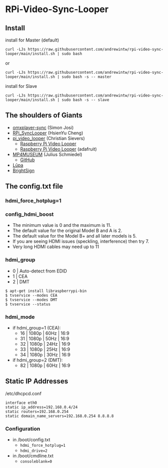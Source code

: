 
# RPi-Video-Sync-Looper

## Install

install for Master (default)

```
curl -LJs https://raw.githubusercontent.com/andrewintw/rpi-video-sync-looper/main/install.sh | sudo bash
```

or

```
curl -LJs https://raw.githubusercontent.com/andrewintw/rpi-video-sync-looper/main/install.sh | sudo bash -s -- master
```

install for Slave
```
curl -LJs https://raw.githubusercontent.com/andrewintw/rpi-video-sync-looper/main/install.sh | sudo bash -s -- slave
```

##  The shoulders of Giants

* [omxplayer-sync](https://github.com/turingmachine/omxplayer-sync) (Simon Josi)
* [RPi_SyncLooper](https://github.com/HsienYu/RPi_SyncLooper) (HsienYu Cheng)
* [pi_video_looper](https://github.com/adafruit/pi_video_looper.git) (Christian Sievers)
	* [Raspberry Pi Video Looper](https://videolooper.de/)
	* [Raspberry Pi Video Looper](https://learn.adafruit.com/raspberry-pi-video-looper?view=all) (adafruit)
* [MP4MUSEUM](https://mp4museum.org/) (Julius Schmiedel)
	* [GitHub](https://github.com/JuliusCode/MP4MUSEUM)
* [Lūpa](https://lupaplayer.com/)
* [BrightSign](https://support.brightsign.biz/hc/en-us)


## The config.txt file

### hdmi_force_hotplug=1

### config_hdmi_boost

* The minimum value is 0 and the maximum is 11.
* The default value for the original Model B and A is 2.
* The default value for the Model B+ and all later models is 5.
* If you are seeing HDMI issues (speckling, interference) then try 7.
* Very long HDMI cables may need up to 11

### hdmi_group

* 0 | Auto-detect from EDID
* 1 | CEA
* 2 | DMT


```
$ apt-get install libraspberrypi-bin
$ tvservice --modes CEA
$ tvservice --modes DMT
$ tvservice --status
```


### hdmi_mode

* if hdmi_group=1 (CEA):
	* 16 | 1080p | 60Hz | 16:9
	* 31 | 1080p | 50Hz | 16:9
	* 32 | 1080p | 24Hz | 16:9
	* 33 | 1080p | 25Hz | 16:9
	* 34 | 1080p | 30Hz | 16:9
* if hdmi_group=2 (DMT):
	* 82 | 1080p | 60Hz | 16:9


## Static IP Addresses

/etc/dhcpcd.conf

```
interface eth0
static ip_address=192.168.0.4/24
static routers=192.168.0.254
static domain_name_servers=192.168.0.254 8.8.8.8
```


### Configuration

* in /boot/config.txt
	* `hdmi_force_hotplug=1`
	* `hdmi_drive=2`
* in /boot/cmdline.txt
	* `consoleblank=0`

